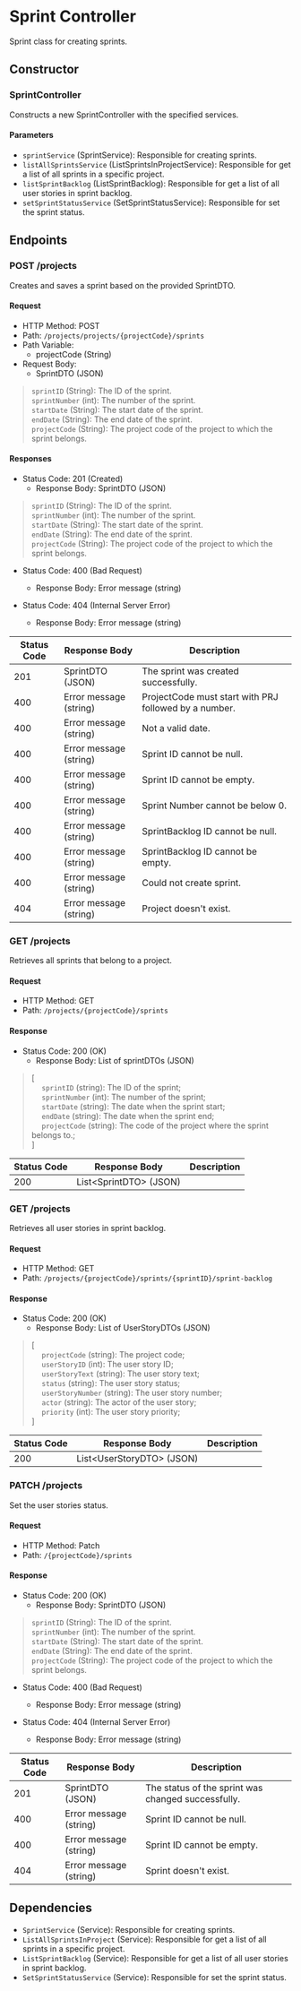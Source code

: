 # Sprint Controller
Sprint class for creating sprints.

## Constructor
### SprintController
Constructs a new SprintController with the specified services.

#### Parameters
- `sprintService` (SprintService): Responsible for creating sprints.
- `listAllSprintsService` (ListSprintsInProjectService): Responsible for get a list of all sprints in a specific project.
- `listSprintBacklog` (ListSprintBacklog): Responsible for get a list of all user stories in sprint backlog.
- `setSprintStatusService` (SetSprintStatusService): Responsible for set the sprint status.

## Endpoints
### POST /projects
Creates and saves a sprint based on the provided SprintDTO.

#### Request
- HTTP Method: POST
- Path: `/projects/projects/{projectCode}/sprints`
- Path Variable:
  * projectCode (String)
- Request Body: 
  * SprintDTO (JSON)

> `sprintID` (String): The ID of the sprint. <br>
> `sprintNumber` (int): The number of the sprint. <br>
> `startDate` (String): The start date of the sprint. <br>
> `endDate` (String): The end date of the sprint. <br>
> `projectCode` (String): The project code of the project to which the sprint belongs. <br>

#### Responses
- Status Code: 201 (Created)
    - Response Body: SprintDTO (JSON)

> `sprintID` (String): The ID of the sprint. <br>
> `sprintNumber` (int): The number of the sprint. <br>
> `startDate` (String): The start date of the sprint. <br>
> `endDate` (String): The end date of the sprint. <br>
> `projectCode` (String): The project code of the project to which the sprint belongs. <br>

- Status Code: 400 (Bad Request)
    - Response Body: Error message (string)

- Status Code: 404 (Internal Server Error)
    - Response Body: Error message (string)

| Status Code | Response Body           | Description                                           |
|-------------|-------------------------|-------------------------------------------------------|
| 201         | SprintDTO (JSON)        | The sprint was created successfully.                  |
| 400         | Error message (string)  | ProjectCode must start with PRJ followed by a number. |
| 400         | Error message (string)  | Not a valid date.                                     |
| 400         | Error message (string)  | Sprint ID cannot be null.                             |
| 400         | Error message (string)  | Sprint ID cannot be empty.                            |
| 400         | Error message (string)  | Sprint Number cannot be below 0.                      |
| 400         | Error message (string)  | SprintBacklog ID cannot be null.                      |
| 400         | Error message (string)  | SprintBacklog ID cannot be empty.                     |
| 400         | Error message (string)  | Could not create sprint.                              |
| 404         | Error message (string)  | Project doesn't exist.                                |


### GET /projects
Retrieves all sprints that belong to a project.

#### Request
- HTTP Method: GET
- Path: `/projects/{projectCode}/sprints`

#### Response
- Status Code: 200 (OK)
  - Response Body: List of sprintDTOs (JSON)
  
> [ <br>
> &emsp; `sprintID` (string): The ID of the sprint; <br>
> &emsp; `sprintNumber` (int): The number of the sprint; <br>
> &emsp; `startDate` (string): The date when the sprint start; <br>
> &emsp; `endDate` (string): The date when the sprint end; <br>
> &emsp; `projectCode` (string): The code of the project where the sprint belongs to.; <br>
> ]

| Status Code | Response Body           | Description |
|-------------|-------------------------|-------------|
| 200         | List\<SprintDTO> (JSON) |             |


### GET /projects
Retrieves all user stories in sprint backlog.

#### Request
- HTTP Method: GET
- Path: `/projects/{projectCode}/sprints/{sprintID}/sprint-backlog`

#### Response
- Status Code: 200 (OK)
  - Response Body: List of UserStoryDTOs (JSON)

> [ <br>
> &emsp; `projectCode` (string): The project code; <br>
> &emsp; `userStoryID` (int): The user story ID; <br>
> &emsp; `userStoryText` (string): The user story text; <br>
> &emsp; `status` (string): The user story status; <br>
> &emsp; `userStoryNumber` (string): The user story number; <br>
> &emsp; `actor` (string): The actor of the user story; <br>
> &emsp; `priority` (int): The user story priority; <br>
> ]

| Status Code | Response Body                | Description |
|-------------|------------------------------|-------------|
| 200         | List\<UserStoryDTO> (JSON)   |             |


### PATCH /projects
Set the user stories status.

#### Request
- HTTP Method: Patch
- Path: `/{projectCode}/sprints`

#### Response
- Status Code: 200 (OK)
  - Response Body: SprintDTO (JSON)

> `sprintID` (String): The ID of the sprint. <br>
> `sprintNumber` (int): The number of the sprint. <br>
> `startDate` (String): The start date of the sprint. <br>
> `endDate` (String): The end date of the sprint. <br>
> `projectCode` (String): The project code of the project to which the sprint belongs. <br>

- Status Code: 400 (Bad Request)
  - Response Body: Error message (string)

- Status Code: 404 (Internal Server Error)
  - Response Body: Error message (string)

| Status Code | Response Body           | Description                                        |
|-------------|-------------------------|----------------------------------------------------|
| 201         | SprintDTO (JSON)        | The status of the sprint was changed successfully. |
| 400         | Error message (string)  | Sprint ID cannot be null.                          |
| 400         | Error message (string)  | Sprint ID cannot be empty.                         |
| 404         | Error message (string)  | Sprint doesn't exist.                              |


## Dependencies
- `SprintService` (Service): Responsible for creating sprints.
- `ListAllSprintsInProject` (Service): Responsible for get a list of all sprints in a specific project.
- `ListSprintBacklog` (Service): Responsible for get a list of all user stories in sprint backlog.
- `SetSprintStatusService` (Service): Responsible for set the sprint status.
